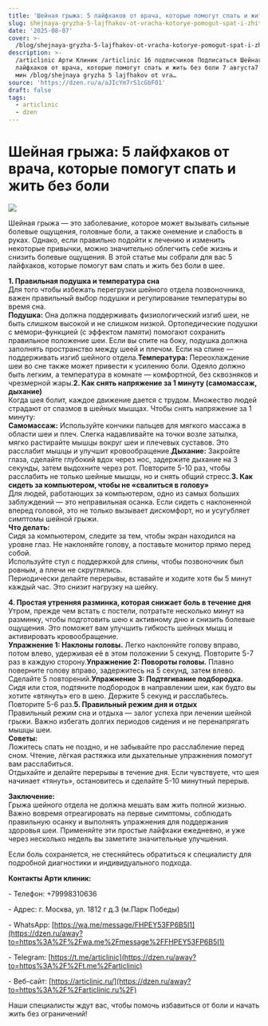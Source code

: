 ```yaml
---
title: 'Шейная грыжа: 5 лайфхаков от врача, которые помогут спать и жить без боли'
slug: shejnaya-gryzha-5-lajfhakov-ot-vracha-kotorye-pomogut-spat-i-zhit-bez-boli
date: '2025-08-07'
cover: >-
  /blog/shejnaya-gryzha-5-lajfhakov-ot-vracha-kotorye-pomogut-spat-i-zhit-bez-boli/cover.jpg
description: >-
  /articlinic Арти Клиник /articlinic 16 подписчиков Подписаться Шейная грыжа: 5
  лайфхаков от врача, которые помогут спать и жить без боли 7 августа7 авг 1 3
  мин /blog/shejnaya gryzha 5 lajfhakov ot vra…
source: 'https://dzen.ru/a/aJIcYm7rS1cGbF01'
draft: false
tags:
  - articlinic
  - dzen
---
```


# Шейная грыжа: 5 лайфхаков от врача, которые помогут спать и жить без боли

![](/blog/shejnaya-gryzha-5-lajfhakov-ot-vracha-kotorye-pomogut-spat-i-zhit-bez-boli/img-0.jpg)

Шейная грыжа — это заболевание, которое может вызывать сильные болевые ощущения, головные боли, а также онемение и слабость в руках. Однако, если правильно подойти к лечению и изменить некоторые привычки, можно значительно облегчить себе жизнь и снизить болевые ощущения. В этой статье мы собрали для вас 5 лайфхаков, которые помогут вам спать и жить без боли в шее.  
  
**1\. Правильная подушка и температура сна**  
Для того чтобы избежать перегрузки шейного отдела позвоночника, важен правильный выбор подушки и регулирование температуры во время сна.  
**Подушка:** Она должна поддерживать физиологический изгиб шеи, не быть слишком высокой и не слишком низкой. Ортопедические подушки с мемори-функцией (с эффектом памяти) помогают сохранить правильное положение шеи. Если вы спите на боку, подушка должна заполнять пространство между шеей и плечом. Если на спине — поддерживать изгиб шейного отдела.**Температура:** Переохлаждение шеи во сне также может привести к усилению боли. Одеяло должно быть легким, а температура в комнате — комфортной, без сквозняков и чрезмерной жары.**2\. Как снять напряжение за 1 минуту (самомассаж, дыхание)**  
Когда шея болит, каждое движение дается с трудом. Множество людей страдают от спазмов в шейных мышцах. Чтобы снять напряжение за 1 минуту:  
**Самомассаж:** Используйте кончики пальцев для мягкого массажа в области шеи и плеч. Слегка надавливайте на точки возле затылка, мягко растирайте мышцы вокруг шеи и плечевых суставов. Это расслабит мышцы и улучшит кровообращение.**Дыхание:** Закройте глаза, сделайте глубокий вдох через нос, задержите дыхание на 3 секунды, затем выдохните через рот. Повторите 5-10 раз, чтобы расслабить не только шейные мышцы, но и снять общий стресс.**3\. Как сидеть за компьютером, чтобы не «свалиться в голову»**  
Для людей, работающих за компьютером, одно из самых больших заблуждений — это неправильная осанка. Если сидеть с наклоненной вперед головой, это не только вызывает дискомфорт, но и усугубляет симптомы шейной грыжи.  
**Что делать:**  
Сидя за компьютером, следите за тем, чтобы экран находился на уровне глаз. Не наклоняйте голову, а поставьте монитор прямо перед собой.  
Используйте стул с поддержкой для спины, чтобы позвоночник был ровным, а плечи не скруглялись.  
Периодически делайте перерывы, вставайте и ходите хотя бы 5 минут каждый час. Это снизит нагрузку на шейку.  
  
**4\. Простая утренняя разминка, которая снижает боль в течение дня**  
Утром, прежде чем встать с постели, потратьте несколько минут на разминку, чтобы подготовить шею к активному дню и снизить болевые ощущения. Это поможет вам улучшить гибкость шейных мышц и активировать кровообращение.  
**Упражнение 1: Наклоны головы.** Легко наклоняйте голову вправо, потом влево, удерживая её в этом положении 5 секунд. Повторите 5-7 раз в каждую сторону.**Упражнение 2: Повороты головы.** Плавно поверните голову вправо, задержитесь на 5 секунд, затем влево. Сделайте 5 повторений.**Упражнение 3: Подтягивание подбородка.** Сидя или стоя, подтяните подбородок в направлении шеи, как будто вы хотите «втянуть» его в шею. Держите 5 секунд и расслабьтесь. Повторите 5-6 раз.**5\. Правильный режим дня и отдых**  
Правильный режим сна и отдыха — залог успеха при лечении шейной грыжи. Важно избегать долгих периодов сидения и не перенапрягать мышцы шеи.  
**Советы:**  
Ложитесь спать не поздно, и не забывайте про расслабление перед сном. Чтение, лёгкая растяжка или дыхательные упражнения помогут вам расслабиться.  
Отдыхайте и делайте перерывы в течение дня. Если чувствуете, что шея начинает «тянуть», остановитесь и сделайте 5-10 минутный перерыв.  
  
**Заключение:**  
Грыжа шейного отдела не должна мешать вам жить полной жизнью. Важно вовремя отреагировать на первые симптомы, соблюдать правильную осанку и выполнять упражнения для поддержания здоровья шеи. Применяйте эти простые лайфхаки ежедневно, и уже через несколько недель вы заметите значительные улучшения.

Если боль сохраняется, не стесняйтесь обратиться к специалисту для подробной диагностики и индивидуального подхода.

**Контакты Арти клиник:**

\- Телефон: +79998310636

\- Адрес: г. Москва, ул. 1812 г д.3 (м.Парк Победы)

\- WhatsApp: [https://wa.me/message/FHPEY53FP6B5I1](https://dzen.ru/away?to=https%3A%2F%2Fwa.me%2Fmessage%2FFHPEY53FP6B5I1)

\- Telegram: [https://t.me/articlinic](https://dzen.ru/away?to=https%3A%2F%2Ft.me%2Farticlinic)

\- Веб-сайт: [https://articlinic.ru/](https://dzen.ru/away?to=https%3A%2F%2Farticlinic.ru%2F)

Наши специалисты ждут вас, чтобы помочь избавиться от боли и начать жить без ограничений!